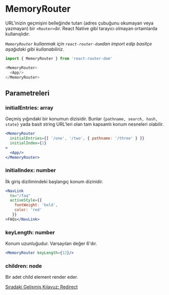 <h1>MemoryRouter</h1>

URL'inizin geçmişini belleğinde tutan (adres çubuğunu okumayan veya yazmayan) bir `<Router>`dır. React Native gibi tarayıcı olmayan ortamlarda kullanışlıdır.

<i>`MemoryRouter` kullanmak için `react-router-dom`dan import edip basitçe aşağıdaki gibi kullanabiliriz.</i>

```js
import { MemoryRouter } from 'react-router-dom'

<MemoryRouter>
  <App/>
</MemoryRouter>
```

<h2>Parametreleri</h2>

<h3>initialEntries: array</h3>

Geçmiş yığındaki bir konumun dizisidir. Bunlar `{pathname, search, hash, state}` yada basit string URL'leri olan tam kapsamlı konum nesneleri olabilir.

```jsx
<MemoryRouter
  initialEntries={[ '/one', '/two', { pathname: '/three' } ]}
  initialIndex={1}
>
  <App/>
</MemoryRouter>
```

<h3>initialIndex: number</h3>

İlk giriş dizilimindeki başlangıç konum dizinidir.

```jsx
<NavLink
  to="/faq"
  activeStyle={{
    fontWeight: 'bold',
    color: 'red'
   }}
>FAQs</NavLink>
```

<h3>keyLength: number</h3>

Konum uzunluğudur. Varsayılan değer 6'dır.

```jsx
<MemoryRouter keyLength={12}/>
```

<h3>children: node</h3>

Bir adet child element render eder.

<a href="https://omergulcicek.github.io/react-router/gelismis-kilavuzlar/redirect">Sıradaki Gelişmiş Kılavuz: Redirect</a>
